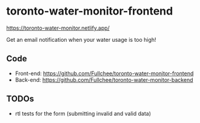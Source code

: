 # toronto-water-monitor-frontend

https://toronto-water-monitor.netlify.app/

Get an email notification when your water usage is too high!

## Code

- Front-end: https://github.com/Fullchee/toronto-water-monitor-frontend
- Back-end: https://github.com/Fullchee/toronto-water-monitor-backend

## TODOs

- rtl tests for the form (submitting invalid and valid data)
